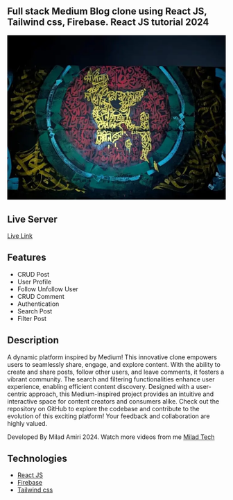 
## Full stack Medium Blog clone using React JS, Tailwind css, Firebase. React JS tutorial 2024

<img src="./public/mediumBanner.png" alt="banner-image"/>

## Live Server

[Live Link](https://medium-blog1.netlify.app/)

## Features

- CRUD Post
- User Profile
- Follow Unfollow User
- CRUD Comment
- Authentication
- Search Post
- Filter Post

## Description

A dynamic platform inspired by Medium! This innovative clone empowers users to seamlessly share, engage, and explore content. With the ability to create and share posts, follow other users, and leave comments, it fosters a vibrant community. The search and filtering functionalities enhance user experience, enabling efficient content discovery. Designed with a user-centric approach, this Medium-inspired project provides an intuitive and interactive space for content creators and consumers alike. Check out the repository on GitHub to explore the codebase and contribute to the evolution of this exciting platform! Your feedback and collaboration are highly valued.

Developed By Milad Amiri 2024.
Watch more videos from me [Milad Tech](https://www.youtube.com/@miladtech2844)

## Technologies 

- [React JS](https://reactjs.org/docs/getting-started.html)
- [Firebase](https://firebase.google.com/?gad_source=1&gclid=Cj0KCQiA-62tBhDSARIsAO7twbZfIBRLkw-1Uz_ygeLOlRmiqz8ZkAsPf0ETsiUBLuYPhWbq4AKo6YcaApWAEALw_wcB&gclsrc=aw.ds)
- [Tailwind css](https://tailwindcss.com/)
